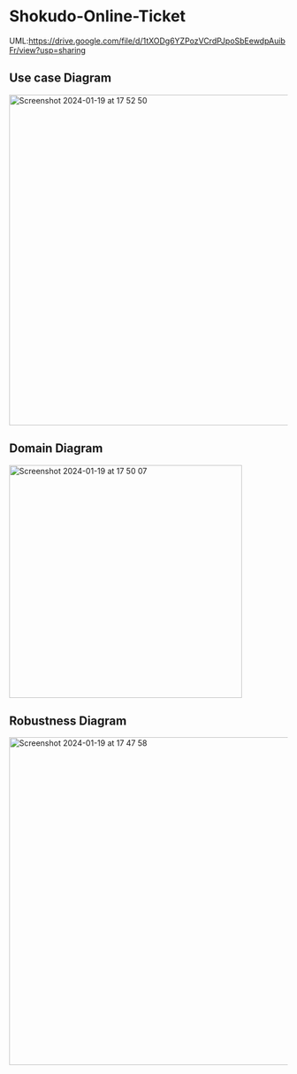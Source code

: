 # Shokudo-Online-Ticket
UML:https://drive.google.com/file/d/1tXODg6YZPozVCrdPJpoSbEewdpAuibFr/view?usp=sharing

## Use case Diagram
<img width="598" alt="Screenshot 2024-01-19 at 17 52 50" src="https://github.com/Canppchk/Shokudo-Online-Ticket/assets/61746127/924b4816-c880-41d7-97eb-ff66f95b5ed4">

## Domain Diagram
<img width="421" alt="Screenshot 2024-01-19 at 17 50 07" src="https://github.com/Canppchk/Shokudo-Online-Ticket/assets/61746127/fbf48fe6-fbfd-483d-9c12-5ec94674b201">

## Robustness Diagram
<img width="593" alt="Screenshot 2024-01-19 at 17 47 58" src="https://github.com/Canppchk/Shokudo-Online-Ticket/assets/61746127/784c2d94-5010-4785-a1db-5bb9de0d4bad">



